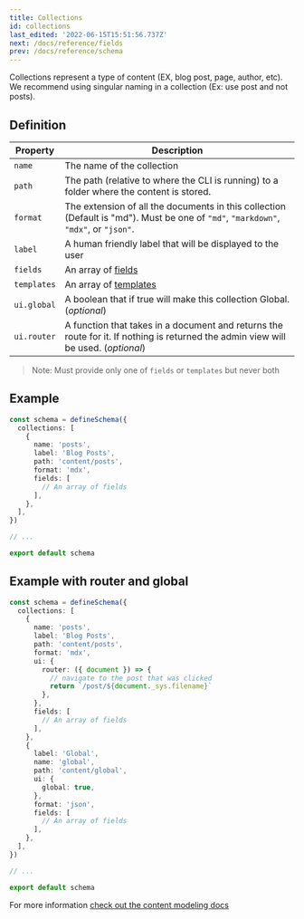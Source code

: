 ```yaml
---
title: Collections
id: collections
last_edited: '2022-06-15T15:51:56.737Z'
next: /docs/reference/fields
prev: /docs/reference/schema
---
```


Collections represent a type of content (EX, blog post, page, author, etc). We recommend using singular naming in a collection (Ex: use post and not posts).

## Definition

| Property    | Description                                                                                                                         |
| ----------- | ----------------------------------------------------------------------------------------------------------------------------------- |
| `name`      | The name of the collection                                                                                                          |
| `path`      | The path (relative to where the CLI is running) to a folder where the content is stored.                                            |
| `format`    | The extension of all the documents in this collection (Default is "md"). Must be one of `"md"`, `"markdown"`, `"mdx"`, or `"json"`. |
| `label`     | A human friendly label that will be displayed to the user                                                                           |
| `fields`    | An array of [fields](/docs/reference/fields/)                                                                                       |
| `templates` | An array of [templates](/docs/reference/templates/)                                                                                 |
| `ui.global` | A boolean that if true will make this collection Global. (_optional_)                                                               |
| `ui.router` | A function that takes in a document and returns the route for it. If nothing is returned the admin view will be used. (_optional_)  |

> Note: Must provide only one of `fields` or `templates` but never both

## Example

```ts
const schema = defineSchema({
  collections: [
    {
      name: 'posts',
      label: 'Blog Posts',
      path: 'content/posts',
      format: 'mdx',
      fields: [
        // An array of fields
      ],
    },
  ],
})

// ...

export default schema
```

## Example with router and global

```ts
const schema = defineSchema({
  collections: [
    {
      name: 'posts',
      label: 'Blog Posts',
      path: 'content/posts',
      format: 'mdx',
      ui: {
        router: ({ document }) => {
          // navigate to the post that was clicked
          return `/post/${document._sys.filename}`
        },
      },
      fields: [
        // An array of fields
      ],
    },
    {
      label: 'Global',
      name: 'global',
      path: 'content/global',
      ui: {
        global: true,
      },
      format: 'json',
      fields: [
        // An array of fields
      ],
    },
  ],
})

// ...

export default schema
```

For more information [check out the content modeling docs](/docs/schema/)
